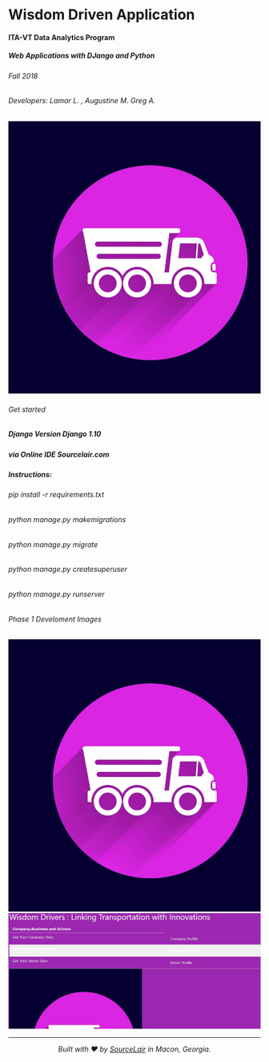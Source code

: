 # Wisdom Driven Application
#### ITA-VT Data Analytics Program
##### Web Applications with DJango and Python
###### Fall 2018
###### Developers: Lamar L. , Augustine M. Greg A.
![Pic 1](https://github.com/Engineermar/WisdomDriven/blob/master/Production%20Images/wdfakelogo.jpg )
###### Get started

##### Django Version Django 1.10 
##### via Online IDE Sourcelair.com

##### Instructions:
###### pip install -r requirements.txt
###### python manage.py makemigrations
###### python manage.py migrate
###### python manage.py createsuperuser
###### python manage.py runserver 





###### Phase 1 Develoment Images
![Pic 1](https://github.com/Engineermar/WisdomDriven/blob/master/Production%20Images/wdfakelogo.jpg )
![Pic 2](https://github.com/Engineermar/WisdomDriven/blob/master/Production%20Images/homepage.JPG
      )

---

<p align="center">
  <i>Built with ❤️ by <a href="https://www.sourcelair.com">SourceLair</a> in Macon, Georgia.</i>
</p>
